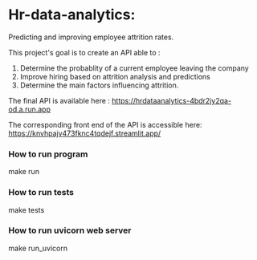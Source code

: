 # Hr-data-analytics:

Predicting and improving employee attrition rates.

This project's goal is to create an API able to :
1. Determine the probablity of a current employee leaving the company
2. Improve hiring based on attrition analysis and predictions
3. Determine the main factors influencing attrition.

The final API is available here : https://hrdataanalytics-4bdr2jy2qa-od.a.run.app

The corresponding front end of the API is accessible here: https://knvhpajv473fknc4tqdejf.streamlit.app/

### How to run program
make run

### How to run tests
make tests

### How to run uvicorn web server
make run_uvicorn
